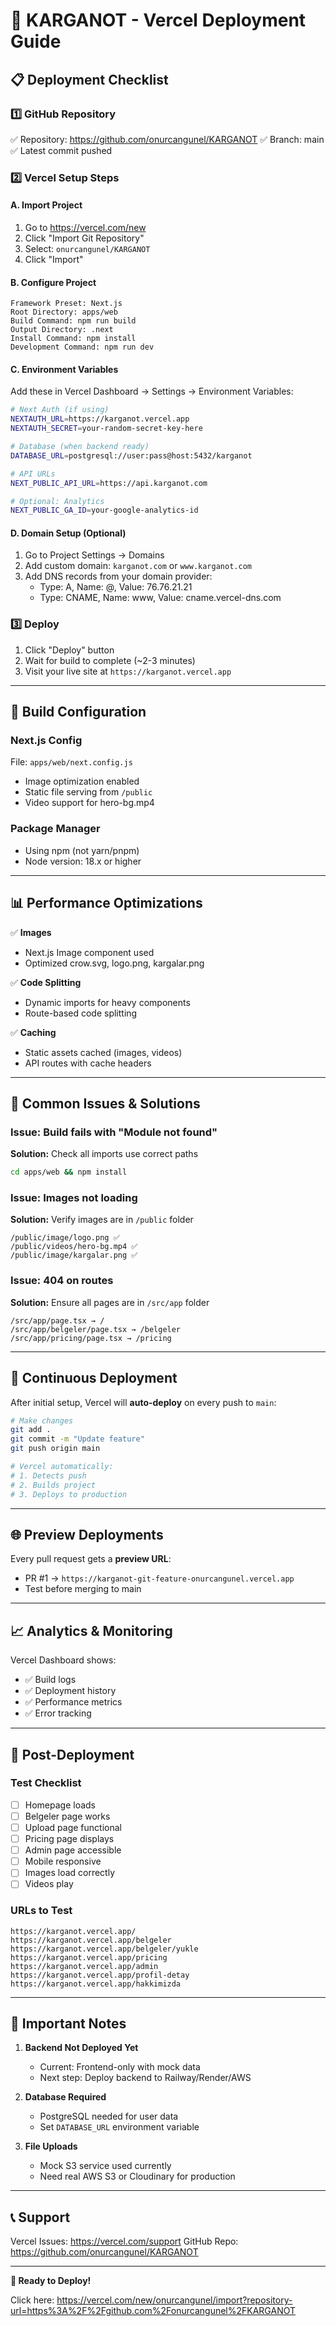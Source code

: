 # 🚀 KARGANOT - Vercel Deployment Guide

## 📋 Deployment Checklist

### 1️⃣ GitHub Repository
✅ Repository: https://github.com/onurcangunel/KARGANOT
✅ Branch: main
✅ Latest commit pushed

### 2️⃣ Vercel Setup Steps

#### A. Import Project
1. Go to https://vercel.com/new
2. Click "Import Git Repository"
3. Select: `onurcangunel/KARGANOT`
4. Click "Import"

#### B. Configure Project
```
Framework Preset: Next.js
Root Directory: apps/web
Build Command: npm run build
Output Directory: .next
Install Command: npm install
Development Command: npm run dev
```

#### C. Environment Variables
Add these in Vercel Dashboard → Settings → Environment Variables:

```bash
# Next Auth (if using)
NEXTAUTH_URL=https://karganot.vercel.app
NEXTAUTH_SECRET=your-random-secret-key-here

# Database (when backend ready)
DATABASE_URL=postgresql://user:pass@host:5432/karganot

# API URLs
NEXT_PUBLIC_API_URL=https://api.karganot.com

# Optional: Analytics
NEXT_PUBLIC_GA_ID=your-google-analytics-id
```

#### D. Domain Setup (Optional)
1. Go to Project Settings → Domains
2. Add custom domain: `karganot.com` or `www.karganot.com`
3. Add DNS records from your domain provider:
   - Type: A, Name: @, Value: 76.76.21.21
   - Type: CNAME, Name: www, Value: cname.vercel-dns.com

### 3️⃣ Deploy
1. Click "Deploy" button
2. Wait for build to complete (~2-3 minutes)
3. Visit your live site at `https://karganot.vercel.app`

---

## 🔧 Build Configuration

### Next.js Config
File: `apps/web/next.config.js`
- Image optimization enabled
- Static file serving from `/public`
- Video support for hero-bg.mp4

### Package Manager
- Using npm (not yarn/pnpm)
- Node version: 18.x or higher

---

## 📊 Performance Optimizations

✅ **Images**
- Next.js Image component used
- Optimized crow.svg, logo.png, kargalar.png

✅ **Code Splitting**
- Dynamic imports for heavy components
- Route-based code splitting

✅ **Caching**
- Static assets cached (images, videos)
- API routes with cache headers

---

## 🐛 Common Issues & Solutions

### Issue: Build fails with "Module not found"
**Solution:** Check all imports use correct paths
```bash
cd apps/web && npm install
```

### Issue: Images not loading
**Solution:** Verify images are in `/public` folder
```
/public/image/logo.png ✅
/public/videos/hero-bg.mp4 ✅
/public/image/kargalar.png ✅
```

### Issue: 404 on routes
**Solution:** Ensure all pages are in `/src/app` folder
```
/src/app/page.tsx → /
/src/app/belgeler/page.tsx → /belgeler
/src/app/pricing/page.tsx → /pricing
```

---

## 🔄 Continuous Deployment

After initial setup, Vercel will **auto-deploy** on every push to `main`:

```bash
# Make changes
git add .
git commit -m "Update feature"
git push origin main

# Vercel automatically:
# 1. Detects push
# 2. Builds project
# 3. Deploys to production
```

---

## 🌐 Preview Deployments

Every pull request gets a **preview URL**:
- PR #1 → `https://karganot-git-feature-onurcangunel.vercel.app`
- Test before merging to main

---

## 📈 Analytics & Monitoring

Vercel Dashboard shows:
- ✅ Build logs
- ✅ Deployment history
- ✅ Performance metrics
- ✅ Error tracking

---

## 🎯 Post-Deployment

### Test Checklist
- [ ] Homepage loads
- [ ] Belgeler page works
- [ ] Upload page functional
- [ ] Pricing page displays
- [ ] Admin page accessible
- [ ] Mobile responsive
- [ ] Images load correctly
- [ ] Videos play

### URLs to Test
```
https://karganot.vercel.app/
https://karganot.vercel.app/belgeler
https://karganot.vercel.app/belgeler/yukle
https://karganot.vercel.app/pricing
https://karganot.vercel.app/admin
https://karganot.vercel.app/profil-detay
https://karganot.vercel.app/hakkimizda
```

---

## 🚨 Important Notes

1. **Backend Not Deployed Yet**
   - Current: Frontend-only with mock data
   - Next step: Deploy backend to Railway/Render/AWS

2. **Database Required**
   - PostgreSQL needed for user data
   - Set `DATABASE_URL` environment variable

3. **File Uploads**
   - Mock S3 service used currently
   - Need real AWS S3 or Cloudinary for production

---

## 📞 Support

Vercel Issues: https://vercel.com/support
GitHub Repo: https://github.com/onurcangunel/KARGANOT

---

**🎉 Ready to Deploy!**

Click here: https://vercel.com/new/onurcangunel/import?repository-url=https%3A%2F%2Fgithub.com%2Fonurcangunel%2FKARGANOT
